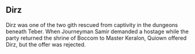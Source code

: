 
## Dirz

Dirz was one of the two gith rescued from captivity in the dungeons beneath
Teber.  When Journeyman Samir demanded a hostage while the party returned the
shrine of Boccom to Master Keralon, Quiown offered Dirz, but the offer was
rejected.


